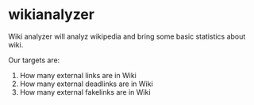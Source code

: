 # wikianalyzer

Wiki analyzer will analyz wikipedia and bring some basic statistics about wiki.

Our targets are:
1. How many external links are in Wiki
2. How many external deadlinks are in Wiki
3. How many external fakelinks are in Wiki
